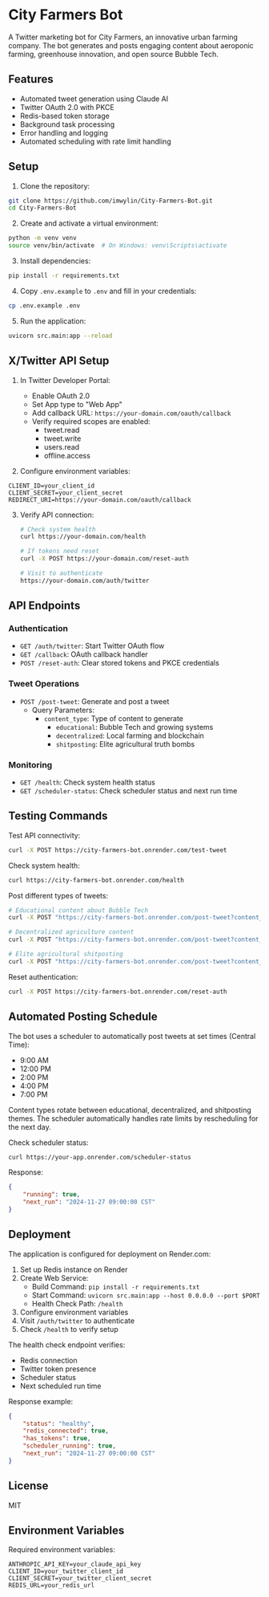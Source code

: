 # City Farmers Bot

A Twitter marketing bot for City Farmers, an innovative urban farming company. The bot generates and posts engaging content about aeroponic farming, greenhouse innovation, and open source Bubble Tech.

## Features

- Automated tweet generation using Claude AI
- Twitter OAuth 2.0 with PKCE
- Redis-based token storage
- Background task processing
- Error handling and logging
- Automated scheduling with rate limit handling

## Setup

1. Clone the repository:
```bash
git clone https://github.com/imwylin/City-Farmers-Bot.git
cd City-Farmers-Bot
```

2. Create and activate a virtual environment:
```bash
python -m venv venv
source venv/bin/activate  # On Windows: venv\Scripts\activate
```

3. Install dependencies:
```bash
pip install -r requirements.txt
```

4. Copy `.env.example` to `.env` and fill in your credentials:
```bash
cp .env.example .env
```

5. Run the application:
```bash
uvicorn src.main:app --reload
```

## X/Twitter API Setup

1. In Twitter Developer Portal:
   - Enable OAuth 2.0
   - Set App type to "Web App"
   - Add callback URL: `https://your-domain.com/oauth/callback`
   - Verify required scopes are enabled:
     - tweet.read
     - tweet.write
     - users.read
     - offline.access

2. Configure environment variables:
```
CLIENT_ID=your_client_id
CLIENT_SECRET=your_client_secret
REDIRECT_URI=https://your-domain.com/oauth/callback
```

3. Verify API connection:
    ```bash
    # Check system health
    curl https://your-domain.com/health

    # If tokens need reset
    curl -X POST https://your-domain.com/reset-auth

    # Visit to authenticate
    https://your-domain.com/auth/twitter
    ```

## API Endpoints

### Authentication
- `GET /auth/twitter`: Start Twitter OAuth flow
- `GET /callback`: OAuth callback handler
- `POST /reset-auth`: Clear stored tokens and PKCE credentials

### Tweet Operations
- `POST /post-tweet`: Generate and post a tweet
  - Query Parameters:
    - `content_type`: Type of content to generate
      - `educational`: Bubble Tech and growing systems
      - `decentralized`: Local farming and blockchain
      - `shitposting`: Elite agricultural truth bombs

### Monitoring
- `GET /health`: Check system health status
- `GET /scheduler-status`: Check scheduler status and next run time

## Testing Commands

Test API connectivity:
```bash
curl -X POST https://city-farmers-bot.onrender.com/test-tweet
```

Check system health:
```bash
curl https://city-farmers-bot.onrender.com/health
```

Post different types of tweets:
```bash
# Educational content about Bubble Tech
curl -X POST "https://city-farmers-bot.onrender.com/post-tweet?content_type=educational"

# Decentralized agriculture content
curl -X POST "https://city-farmers-bot.onrender.com/post-tweet?content_type=decentralized"

# Elite agricultural shitposting
curl -X POST "https://city-farmers-bot.onrender.com/post-tweet?content_type=shitposting"
```

Reset authentication:
```bash
curl -X POST https://city-farmers-bot.onrender.com/reset-auth
```

## Automated Posting Schedule

The bot uses a scheduler to automatically post tweets at set times (Central Time):

- 9:00 AM
- 12:00 PM
- 2:00 PM
- 4:00 PM
- 7:00 PM

Content types rotate between educational, decentralized, and shitposting themes. The scheduler automatically handles rate limits by rescheduling for the next day.

Check scheduler status:
```bash
curl https://your-app.onrender.com/scheduler-status
```

Response:
```json
{
    "running": true,
    "next_run": "2024-11-27 09:00:00 CST"
}
```

## Deployment

The application is configured for deployment on Render.com:

1. Set up Redis instance on Render
2. Create Web Service:
   - Build Command: `pip install -r requirements.txt`
   - Start Command: `uvicorn src.main:app --host 0.0.0.0 --port $PORT`
   - Health Check Path: `/health`
3. Configure environment variables
4. Visit `/auth/twitter` to authenticate
5. Check `/health` to verify setup

The health check endpoint verifies:
- Redis connection
- Twitter token presence
- Scheduler status
- Next scheduled run time

Response example:
```json
{
    "status": "healthy",
    "redis_connected": true,
    "has_tokens": true,
    "scheduler_running": true,
    "next_run": "2024-11-27 09:00:00 CST"
}
```

## License

MIT

## Environment Variables

Required environment variables:
```
ANTHROPIC_API_KEY=your_claude_api_key
CLIENT_ID=your_twitter_client_id
CLIENT_SECRET=your_twitter_client_secret
REDIS_URL=your_redis_url
```